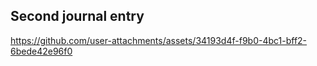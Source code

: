 ## Second journal entry


https://github.com/user-attachments/assets/34193d4f-f9b0-4bc1-bff2-6bede42e96f0

